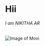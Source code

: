 # Hii 
###### I am NIKITHA AR
![Image of Movi](https://m.media-amazon.com/images/M/MV5BMTQ3ZTJkYjItNTRhOC00ZjQ2LTgxMzgtZjE3NDY0NTlhYjcxXkEyXkFqcGdeQXVyOTA3MTM0MTM@._V1_.jpg)

